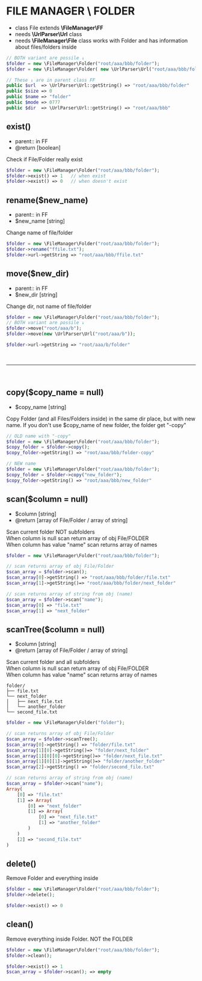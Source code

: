# FILE MANAGER \ FOLDER
- class File extends **\FileManager\FF**
- needs **\UrlParser\Url** class
- needs **\FileManager\File** class
works with Folder and has information about files/folders inside


```php
// BOTH variant are possile ↓
$folder = new \FileManager\Folder("root/aaa/bbb/folder");
$folder = new \FileManager\Folder( new \UrlParser\Url("root/aaa/bbb/folder") );

// These ↓ are in parent class FF
public $url  => \UrlParser\Url::getString() => "root/aaa/bbb/folder"
public $size => 0
public $name => "folder"
public $mode => 0777
public $dir  => \UrlParser\Url::getString() => "root/aaa/bbb"

```

## exist()
- parent::	in FF
- @return [boolean]

Check if File/Folder really exist<br>

```php
$folder = new \FileManager\Folder("root/aaa/bbb/folder");
$folder->exist() => 1	// when exist
$folder->exist() => 0	// when doesn't exist
```


## rename($new_name)
- parent::	in FF
- $new_name [string]

Change name of file/folder<br>

```php
$folder = new \FileManager\Folder("root/aaa/bbb/folder");
$folder->rename("ffile.txt");
$folder->url->getString => "root/aaa/bbb/ffile.txt"
```

## move($new_dir)
- parent::	in FF
- $new_dir [string]

Change dir, not name of file/folder<br>

```php
$folder = new \FileManager\Folder("root/aaa/bbb/folder");
// BOTH variant are possile ↓
$folder->move("root/aaa/b");
$folder->move(new \UrlParser\Url("root/aaa/b"));

$folder->url->getString => "root/aaa/b/folder"
```



<br>
<hr>
<br>


## copy($copy_name = null)
- $copy_name [string]

Copy Folder (and all Files/Folders inside) in the same dir place, but with new name. If you don't use $copy_name of new folder, the folder get "-copy"

```php
// OLD name with "-copy"
$folder = new \FileManager\Folder("root/aaa/bbb/folder");
$copy_folder = $folder->copy();
$copy_folder->getString() => "root/aaa/bbb/folder-copy"

// NEW name
$folder = new \FileManager\Folder("root/aaa/bbb/folder");
$copy_folder = $folder->copy("new_folder");
$copy_folder->getString() => "root/aaa/bbb/new_folder"
```



## scan($column = null)
- $column [string]
- @return [array of File/Folder / array of string]

Scan current folder NOT subfolders<br>
When column is null scan return array of obj File/FOLDER<br>
When column has value "name" scan returns array of names

```php
$folder = new \FileManager\Folder("root/aaa/bbb/folder");

// scan returns array of obj File/Folder
$scan_array = $folder->scan();
$scan_array[0]->getString() => "root/aaa/bbb/folder/file.txt"
$scan_array[1]->getString()=> "root/aaa/bbb/folder/next_folder"

// scan returns array of string from obj (name)
$scan_array = $folder->scan("name");
$scan_array[0] => "file.txt"
$scan_array[1] => "next_folder"
```




## scanTree($column = null)
- $column [string]
- @return [array of File/Folder / array of string]

Scan current folder and all subfolders<br>
When column is null scan return array of obj File/FOLDER<br>
When column has value "name" scan returns array of names

```code
folder/
├── file.txt
└── next_folder
│	├── next_file.txt
│	└── another_folder
└── second_file.txt
```

```php
$folder = new \FileManager\Folder("folder");

// scan returns array of obj File/Folder
$scan_array = $folder->scanTree();
$scan_array[0]->getString() => "folder/file.txt"
$scan_array[1][0]->getString()=> "folder/next_folder"
$scan_array[1][0][0]->getString()=> "folder/next_file.txt"
$scan_array[1][0][1]->getString()=> "folder/another_folder"
$scan_array[2]->getString() => "folder/second_file.txt"

// scan returns array of string from obj (name)
$scan_array = $folder->scan("name");
Array(
	[0] => "file.txt"
	[1] => Array(
		[0] => "next_folder"
		[1] => Array(
			[0] => "next_file.txt"
			[1] => "another_folder"
		)
	)
	[2] => "second_file.txt"
)
```





## delete()
Remove Folder and everything inside

```php
$folder = new \FileManager\Folder("root/aaa/bbb/folder");
$folder->delete();

$folder->exist() => 0
```


## clean()
Remove everything inside Folder. NOT the FOLDER

```php
$folder = new \FileManager\Folder("root/aaa/bbb/folder");
$folder->clean();

$folder->exist() => 1
$scan_array = $folder->scan(); => empty
```
